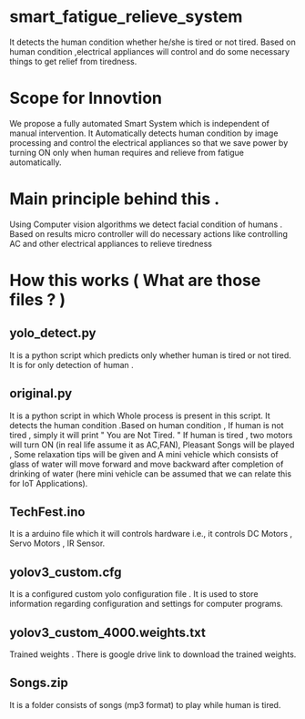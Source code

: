 # smart_fatigue_relieve_system
It detects the human condition whether he/she is tired or not tired. Based on human condition ,electrical appliances will control and do some necessary things to get relief from tiredness.

# Scope for Innovtion
We propose a fully automated Smart System which is independent of manual intervention. It Automatically detects human condition by image processing and control the electrical appliances so that we save power by turning ON only when human requires and relieve from fatigue automatically. 

# Main principle behind this .
Using Computer vision algorithms we detect facial condition of humans . Based on results micro controller will do necessary actions like controlling AC and other electrical appliances to relieve tiredness


# How this works ( What are those files ? )
## yolo_detect.py
It is a python script which predicts only  whether human is tired or not tired. It is for only detection of human . 

## original.py
It is a python script in which Whole process is present in this script. It detects the human condition .Based on human condition , If human is not tired , simply it will print " You are Not Tired. " If human is tired , two motors will turn ON (in real life assume it as AC,FAN), Pleasant Songs will be played , Some relaxation tips will be given and A mini vehicle which consists of glass of water will move forward and move backward after completion of drinking of water (here mini vehicle can be assumed that we can relate this for IoT Applications).

## TechFest.ino 
It is a arduino file which it will controls hardware i.e., it controls DC Motors , Servo Motors , IR Sensor.

## yolov3_custom.cfg
It is a configured custom yolo configuration file . It is used to store information regarding configuration and settings for computer programs.

## yolov3_custom_4000.weights.txt
Trained weights . There is google drive link to download the trained weights.

## Songs.zip 
It is a folder consists of songs (mp3 format) to play while human is tired.
